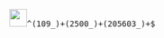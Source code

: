 <p style="font-family: monospace"><img src="https://github.com/images/mona-whisper.gif" height="31" />^(109_)+(2500_)+(205603_)+$</p>
